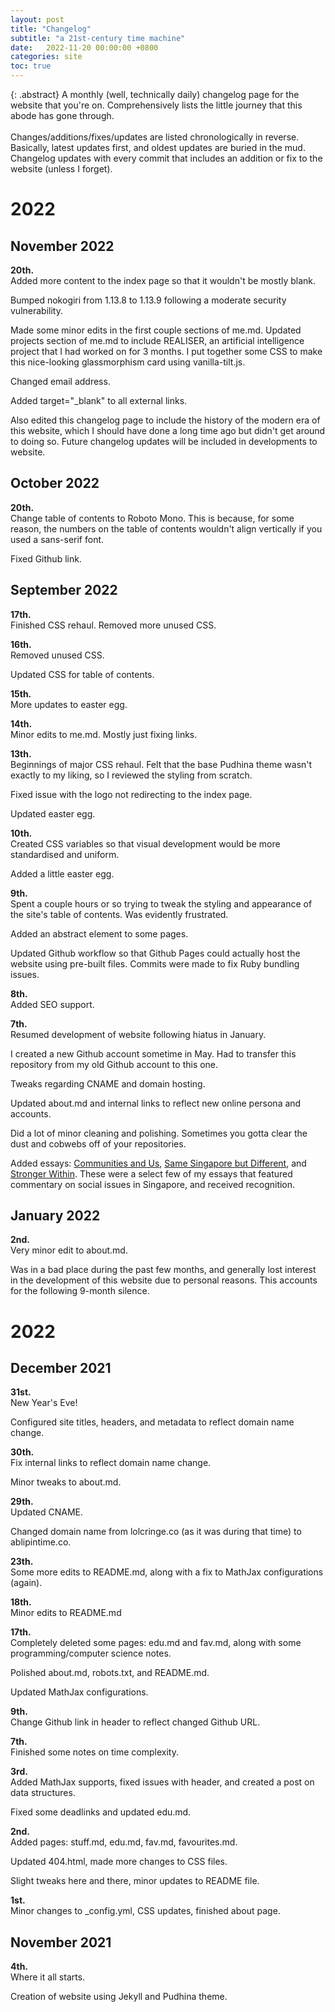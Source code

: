 ```yaml
---
layout: post
title: "Changelog"
subtitle: "a 21st-century time machine"
date:   2022-11-20 00:00:00 +0800
categories: site
toc: true
---
```


{: .abstract}
A monthly (well, technically daily) changelog page for the website that you're on. Comprehensively lists the little journey that this abode has gone through. <br> <br> Changes/additions/fixes/updates are listed chronologically in reverse. Basically, latest updates first, and oldest updates are buried in the mud. Changelog updates with every commit that includes an addition or fix to the website (unless I forget). 

# 2022
## November 2022
**20th.** <br>
Added more content to the index page so that it wouldn't be mostly blank. 

Bumped nokogiri from 1.13.8 to 1.13.9 following a moderate security vulnerability.

Made some minor edits in the first couple sections of me.md. Updated projects section of me.md to include REALISER, an artificial intelligence project that I had worked on for 3 months. I put together some CSS to make this nice-looking glassmorphism card using vanilla-tilt.js.

Changed email address.

Added target="_blank" to all external links.

Also edited this changelog page to include the history of the modern era of this website, which I should have done a long time ago but didn't get around to doing so. Future changelog updates will be included in developments to website.

## October 2022
**20th.** <br>
Change table of contents to Roboto Mono. This is because, for some reason, the numbers on the table of contents wouldn't align vertically if you used a sans-serif font. 

Fixed Github link.

## September 2022
**17th.** <br>
Finished CSS rehaul. Removed more unused CSS.

**16th.** <br>
Removed unused CSS.

Updated CSS for table of contents.

**15th.** <br>
More updates to easter egg.

**14th.** <br>
Minor edits to me.md. Mostly just fixing links.

**13th.** <br>
Beginnings of major CSS rehaul. Felt that the base Pudhina theme wasn't exactly to my liking, so I reviewed the styling from scratch.

Fixed issue with the logo not redirecting to the index page.

Updated easter egg.

**10th.** <br>
Created CSS variables so that visual development would be more standardised and uniform.

Added a little easter egg.

**9th.** <br>
Spent a couple hours or so trying to tweak the styling and appearance of the site's table of contents. Was evidently frustrated.

Added an abstract element to some pages.

Updated Github workflow so that Github Pages could actually host the website using pre-built files. Commits were made to fix Ruby bundling issues.

**8th.** <br>
Added SEO support.

**7th.** <br>
Resumed development of website following hiatus in January.

I created a new Github account sometime in May. Had to transfer this repository from my old Github account to this one.

Tweaks regarding CNAME and domain hosting.

Updated about.md and internal links to reflect new online persona and accounts.

Did a lot of minor cleaning and polishing. Sometimes you gotta clear the dust and cobwebs off of your repositories.

Added essays: [Communities and Us](../essays/2021-05-28-communities-and-us.md), [Same Singapore but Different](../essays/2021-07-12-same-singapore-but-different.md), and [Stronger Within](../essays/2022-05-26-stronger-within.md). These were a select few of my essays that featured commentary on social issues in Singapore, and received recognition.

## January 2022
**2nd.** <br>
Very minor edit to about.md.

Was in a bad place during the past few months, and generally lost interest in the development of this website due to personal reasons. This accounts for the following 9-month silence.


# 2022
## December 2021

**31st.** <br>
New Year's Eve!

Configured site titles, headers, and metadata to reflect domain name change.

**30th.** <br>
Fix internal links to reflect domain name change.

Minor tweaks to about.md.

**29th.** <br>
Updated CNAME.

Changed domain name from lolcringe.co (as it was during that time) to ablipintime.co.

**23th.** <br>
Some more edits to README.md, along with a fix to MathJax configurations (again).

**18th.** <br>
Minor edits to README.md

**17th.** <br>
Completely deleted some pages: edu.md and fav.md, along with some programming/computer science notes.

Polished about.md, robots.txt, and README.md.

Updated MathJax configurations.

**9th.** <br>
Change Github link in header to reflect changed Github URL.

**7th.** <br>
Finished some notes on time complexity.

**3rd.** <br>
Added MathJax supports, fixed issues with header, and created a post on data structures.

Fixed some deadlinks and updated edu.md.

**2nd.** <br>
Added pages: stuff.md, edu.md, fav.md, favourites.md.

Updated 404.html, made more changes to CSS files.

Slight tweaks here and there, minor updates to README file.

**1st.** <br>
Minor changes to _config.yml, CSS updates, finished about page.

## November 2021

**4th.** <br>
Where it all starts.

Creation of website using Jekyll and Pudhina theme.